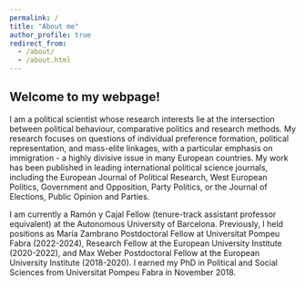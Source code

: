 ```yaml
---
permalink: /
title: "About me"
author_profile: true
redirect_from: 
  - /about/
  - /about.html
---
```



Welcome to my webpage!
------

I am a political scientist whose research interests lie at the intersection between political behaviour, comparative politics and research methods. My research focuses on questions of individual preference formation, political representation, and mass-elite linkages, with a particular emphasis on immigration - a highly divisive issue in many European countries. My work has been published in leading international political science journals, including the European Journal of Political Research, West European Politics, Government and Opposition, Party Politics, or the Journal of Elections, Public Opinion and Parties.

I am currently a Ramón y Cajal Fellow (tenure-track assistant professor equivalent) at the Autonomous University of Barcelona. Previously, I held positions as María Zambrano Postdoctoral Fellow at Universitat Pompeu Fabra (2022-2024), Research Fellow at the European University Institute (2020-2022), and Max Weber Postdoctoral Fellow at the European University Institute (2018-2020). I earned my PhD in Political and Social Sciences from Universitat Pompeu Fabra in November 2018.

